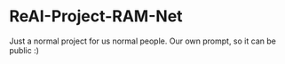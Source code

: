 # ReAI-Project-RAM-Net

Just a normal project for us normal people. Our own prompt, so it can be public :)
